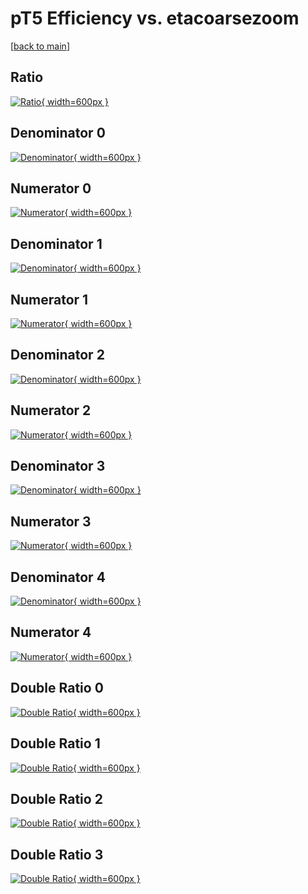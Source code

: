 # pT5 Efficiency vs. etacoarsezoom

[[back to main](./)]



## Ratio

[![Ratio](../mtv/var/pT5_vtr_13_-1_eff_etacoarsezoom.png){ width=600px }](../mtv/var/pT5_vtr_13_-1_eff_etacoarsezoom.pdf)

## Denominator 0

[![Denominator](../mtv/den/pT5_vtr_13_-1_eff_etacoarsezoom_den0.png){ width=600px }](../mtv/den/pT5_vtr_13_-1_eff_etacoarsezoom_den0.pdf)

## Numerator 0

[![Numerator](../mtv/num/pT5_vtr_13_-1_eff_etacoarsezoom_num0.png){ width=600px }](../mtv/num/pT5_vtr_13_-1_eff_etacoarsezoom_num0.pdf)

## Denominator 1

[![Denominator](../mtv/den/pT5_vtr_13_-1_eff_etacoarsezoom_den1.png){ width=600px }](../mtv/den/pT5_vtr_13_-1_eff_etacoarsezoom_den1.pdf)

## Numerator 1

[![Numerator](../mtv/num/pT5_vtr_13_-1_eff_etacoarsezoom_num1.png){ width=600px }](../mtv/num/pT5_vtr_13_-1_eff_etacoarsezoom_num1.pdf)

## Denominator 2

[![Denominator](../mtv/den/pT5_vtr_13_-1_eff_etacoarsezoom_den2.png){ width=600px }](../mtv/den/pT5_vtr_13_-1_eff_etacoarsezoom_den2.pdf)

## Numerator 2

[![Numerator](../mtv/num/pT5_vtr_13_-1_eff_etacoarsezoom_num2.png){ width=600px }](../mtv/num/pT5_vtr_13_-1_eff_etacoarsezoom_num2.pdf)

## Denominator 3

[![Denominator](../mtv/den/pT5_vtr_13_-1_eff_etacoarsezoom_den3.png){ width=600px }](../mtv/den/pT5_vtr_13_-1_eff_etacoarsezoom_den3.pdf)

## Numerator 3

[![Numerator](../mtv/num/pT5_vtr_13_-1_eff_etacoarsezoom_num3.png){ width=600px }](../mtv/num/pT5_vtr_13_-1_eff_etacoarsezoom_num3.pdf)

## Denominator 4

[![Denominator](../mtv/den/pT5_vtr_13_-1_eff_etacoarsezoom_den4.png){ width=600px }](../mtv/den/pT5_vtr_13_-1_eff_etacoarsezoom_den4.pdf)

## Numerator 4

[![Numerator](../mtv/num/pT5_vtr_13_-1_eff_etacoarsezoom_num4.png){ width=600px }](../mtv/num/pT5_vtr_13_-1_eff_etacoarsezoom_num4.pdf)

## Double Ratio 0

[![Double Ratio](../mtv/ratio/pT5_vtr_13_-1_eff_etacoarsezoom_ratio0.png){ width=600px }](../mtv/ratio/pT5_vtr_13_-1_eff_etacoarsezoom_ratio0.pdf)

## Double Ratio 1

[![Double Ratio](../mtv/ratio/pT5_vtr_13_-1_eff_etacoarsezoom_ratio1.png){ width=600px }](../mtv/ratio/pT5_vtr_13_-1_eff_etacoarsezoom_ratio1.pdf)

## Double Ratio 2

[![Double Ratio](../mtv/ratio/pT5_vtr_13_-1_eff_etacoarsezoom_ratio2.png){ width=600px }](../mtv/ratio/pT5_vtr_13_-1_eff_etacoarsezoom_ratio2.pdf)

## Double Ratio 3

[![Double Ratio](../mtv/ratio/pT5_vtr_13_-1_eff_etacoarsezoom_ratio3.png){ width=600px }](../mtv/ratio/pT5_vtr_13_-1_eff_etacoarsezoom_ratio3.pdf)

